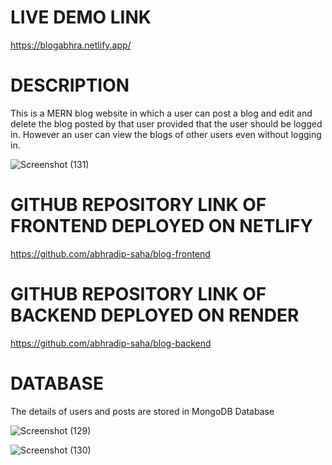 # LIVE DEMO LINK
https://blogabhra.netlify.app/

# DESCRIPTION
This is a MERN blog website in which a user can post a blog and edit and delete the blog posted by that user provided that the user should be logged in. However an user can view the blogs of other users even without logging in.

![Screenshot (131)](https://github.com/abhradip-saha/blog/assets/110524706/9139e20b-4904-43d2-9fb0-040a5114eea3)

# GITHUB REPOSITORY LINK OF FRONTEND DEPLOYED ON NETLIFY
https://github.com/abhradip-saha/blog-frontend

# GITHUB REPOSITORY LINK OF BACKEND DEPLOYED ON RENDER
https://github.com/abhradip-saha/blog-backend

# DATABASE
The details of users and posts are stored in MongoDB Database

![Screenshot (129)](https://github.com/abhradip-saha/blog/assets/110524706/4ed75fc5-8802-4101-9b8c-0a1db63a186a)

![Screenshot (130)](https://github.com/abhradip-saha/blog/assets/110524706/46d1deca-cbd1-4837-8105-074f7b7fda3d)
